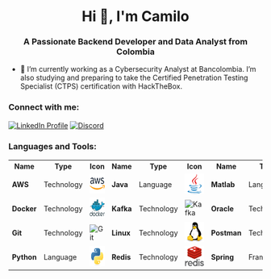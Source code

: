 <h1 align="center">Hi 👋, I'm Camilo</h1>
<h3 align="center">A Passionate Backend Developer and Data Analyst from Colombia</h3>

- 🔭 I’m currently working as a Cybersecurity Analyst at Bancolombia. I’m also studying and preparing to take the Certified Penetration Testing Specialist (CTPS) certification with HackTheBox.

<h3 align="left">Connect with me:</h3>
<p align="left">
<a href="https://www.linkedin.com/in/juan-camilo-avenda%C3%B1o-rodriguez-488484233/" target="_blank"><img align="center" src="https://raw.githubusercontent.com/rahuldkjain/github-profile-readme-generator/master/src/images/icons/Social/linked-in-alt.svg" alt="LinkedIn Profile" height="30" width="40" /></a>
<a href="https://discord.gg/FVDBJpVf" target="_blank"><img align="center" src="https://raw.githubusercontent.com/rahuldkjain/github-profile-readme-generator/master/src/images/icons/Social/discord.svg" alt="Discord" height="30" width="40" /></a>
</p>

<h3 align="left">Languages and Tools:</h3>

<table>
  <tr>
    <th>Name</th>
    <th>Type</th>
    <th>Icon</th>
    <th>Name</th>
    <th>Type</th>
    <th>Icon</th>
    <th>Name</th>
    <th>Type</th>
    <th>Icon</th>
  </tr>
  <tr>
    <td><strong>AWS</strong></td>
    <td>Technology</td>
    <td><img src="https://raw.githubusercontent.com/devicons/devicon/master/icons/amazonwebservices/amazonwebservices-original-wordmark.svg" alt="AWS" width="40" height="40"/></td>
    <td><strong>Java</strong></td>
    <td>Language</td>
    <td><img src="https://raw.githubusercontent.com/devicons/devicon/master/icons/java/java-original.svg" alt="Java" width="40" height="40"/></td>
    <td><strong>Matlab</strong></td>
    <td>Language</td>
    <td><img src="https://upload.wikimedia.org/wikipedia/commons/2/21/Matlab_Logo.png" alt="Matlab" width="40" height="40"/></td>
  </tr>
  <tr>
    <td><strong>Docker</strong></td>
    <td>Technology</td>
    <td><img src="https://raw.githubusercontent.com/devicons/devicon/master/icons/docker/docker-original-wordmark.svg" alt="Docker" width="40" height="40"/></td>
    <td><strong>Kafka</strong></td>
    <td>Technology</td>
    <td><img src="https://www.vectorlogo.zone/logos/apache_kafka/apache_kafka-icon.svg" alt="Kafka" width="40" height="40"/></td>
    <td><strong>Oracle</strong></td>
    <td>Technology</td>
    <td><img src="https://raw.githubusercontent.com/devicons/devicon/master/icons/oracle/oracle-original.svg" alt="Oracle" width="40" height="40"/></td>
  </tr>
  <tr>
    <td><strong>Git</strong></td>
    <td>Technology</td>
    <td><img src="https://www.vectorlogo.zone/logos/git-scm/git-scm-icon.svg" alt="Git" width="40" height="40"/></td>
    <td><strong>Linux</strong></td>
    <td>Technology</td>
    <td><img src="https://raw.githubusercontent.com/devicons/devicon/master/icons/linux/linux-original.svg" alt="Linux" width="40" height="40"/></td>
    <td><strong>Postman</strong></td>
    <td>Technology</td>
    <td><img src="https://www.vectorlogo.zone/logos/getpostman/getpostman-icon.svg" alt="Postman" width="40" height="40"/></td>
  </tr>
  <tr>
    <td><strong>Python</strong></td>
    <td>Language</td>
    <td><img src="https://raw.githubusercontent.com/devicons/devicon/master/icons/python/python-original.svg" alt="Python" width="40" height="40"/></td>
    <td><strong>Redis</strong></td>
    <td>Technology</td>
    <td><img src="https://raw.githubusercontent.com/devicons/devicon/master/icons/redis/redis-original-wordmark.svg" alt="Redis" width="40" height="40"/></td>
    <td><strong>Spring</strong></td>
    <td>Framework</td>
    <td><img src="https://www.vectorlogo.zone/logos/springio/springio-icon.svg" alt="Spring" width="40" height="40"/></td>
  </tr>
</table>
